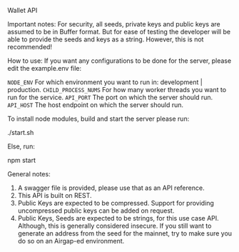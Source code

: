 Wallet API

Important notes:
For security, all seeds, private keys and public keys are assumed to be in Buffer format. But for ease of testing the developer will be able to provide the seeds and keys as a string. However, this is not recommended!

How to use:
If you want any configurations to be done for the server, please edit the example.env file:

`NODE_ENV` For which environment you want to run in: development | production.
`CHILD_PROCESS_NUMS` For how many worker threads you want to run for the service.
`API_PORT` The port on which the server should run.
`API_HOST` The host endpoint on which the server should run.

To install node modules, build and start the server please run:

./start.sh

Else, run:

npm start

General notes:
1. A swagger file is provided, please use that as an API reference.
2. This API is built on REST.
3. Public Keys are expected to be compressed. Support for providing uncompressed public keys can be added on request.
4. Public Keys, Seeds are expected to be strings, for this use case API. Although, this is generally considered insecure. If you still want to generate an address from the seed for the mainnet, try to make sure you do so on an Airgap-ed environment.
 
